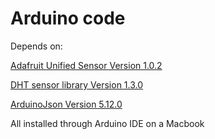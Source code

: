 # Arduino code
Depends on:

[Adafruit Unified Sensor Version 1.0.2](https://github.com/adafruit/Adafruit_Sensor)

[DHT sensor library Version 1.3.0](https://github.com/adafruit/DHT-sensor-library)

[ArduinoJson Version 5.12.0](https://github.com/bblanchon/ArduinoJson)

All installed through Arduino IDE on a Macbook


